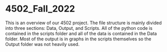 # 4502_Fall_2022
This is an overview of our 4502 project. The file structure is mainly divided into three sections: Data, Output, and Scripts. All of the python code is contained in the scripts folder and all of the data is contained in the Data folder. Most of the output is in graphs in the scripts themselves so the Output folder was not heavily used. 

